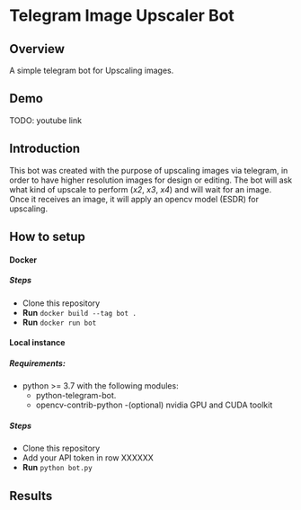# Telegram Image Upscaler Bot

## Overview
A simple telegram bot for Upscaling images.

## Demo
TODO: youtube link

## Introduction
This bot was created with the purpose of upscaling images via telegram, in order to have higher resolution images for design or editing.
The bot will ask what kind of upscale to perform (_x2_, _x3_, _x4_) and will wait for an image.
Once it receives an image, it will apply an opencv model (ESDR) for upscaling.

## How to setup
#### Docker
##### Steps
- Clone this repository
- **Run** `docker build --tag bot .`
- **Run** `docker run bot`

#### Local instance
##### Requirements:
- python >= 3.7 with the following modules:
  - python-telegram-bot.
  - opencv-contrib-python
-(optional) nvidia GPU and CUDA toolkit
##### Steps
- Clone this repository
- Add your API token in row XXXXXX
- **Run** `python bot.py`

## Results
